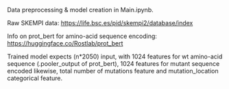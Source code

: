 Data preprocessing & model creation in Main.ipynb.

Raw SKEMPI data: https://life.bsc.es/pid/skempi2/database/index

Info on prot_bert for amino-acid sequence encoding: https://huggingface.co/Rostlab/prot_bert

Trained model expects (n*2050) input, with 1024 features for wt amino-acid sequence (.pooler_output of prot_bert), 1024 features for mutant sequence encoded likewise, total number of mutations feature and mutation_location categorical feature.
